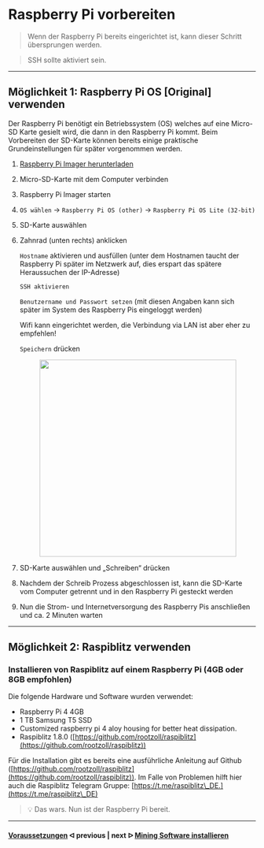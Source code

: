 # Raspberry Pi vorbereiten

> Wenn der Raspberry Pi bereits eingerichtet ist, kann dieser Schritt übersprungen werden.

> SSH sollte aktiviert sein.

---

## Möglichkeit 1: Raspberry Pi OS [Original] verwenden

Der Raspberry Pi benötigt ein Betriebssystem (OS) welches auf eine Micro-SD Karte gesielt wird, die dann in den Raspberry Pi kommt. Beim Vorbereiten der SD-Karte können bereits einige praktische Grundeinstellungen für später vorgenommen werden.

1. [Raspberry Pi Imager herunterladen](https://www.raspberrypi.com/software/)

2. Micro-SD-Karte mit dem Computer verbinden

3. Raspberry Pi Imager starten

4. `OS wählen` -> `Raspberry Pi OS (other)` -> `Raspberry Pi OS Lite (32-bit)`

5. SD-Karte auswählen

6. Zahnrad (unten rechts) anklicken

    `Hostname` aktivieren und ausfüllen (unter dem Hostnamen taucht der Raspberry Pi später im Netzwerk auf, dies erspart das spätere Heraussuchen der IP-Adresse)

    `SSH aktivieren` 

    `Benutzername und Passwort setzen` (mit diesen Angaben kann sich später im System des Raspberry Pis eingeloggt werden)

    Wifi kann eingerichtet werden, die Verbindung via LAN ist aber eher zu empfehlen!

    `Speichern` drücken

    <!--![Imager](https://user-images.githubusercontent.com/108631209/177061261-761e8192-d44e-4b84-abd1-bf8082eaf8d2.png)-->
    <figure><img src="https://user-images.githubusercontent.com/108631209/177061261-761e8192-d44e-4b84-abd1-bf8082eaf8d2.png" alt="" width="400" /><!--<figcaption></figcaption>--></figure>

7. SD-Karte auswählen und „Schreiben“ drücken

8. Nachdem der Schreib Prozess abgeschlossen ist, kann die SD-Karte vom Computer getrennt und in den Raspberry Pi gesteckt werden

9. Nun die Strom- und Internetversorgung des Raspberry Pis anschließen und ca. 2 Minuten warten

---

## Möglichkeit 2: Raspiblitz verwenden

### Installieren von Raspiblitz auf einem Raspberry Pi (4GB oder 8GB empfohlen)

Die folgende Hardware und Software wurden verwendet:

* Raspberry Pi 4 4GB
* 1 TB Samsung T5 SSD
* Customized raspberry pi 4 aloy housing for better heat dissipation.
* Raspiblitz 1.8.0 ([https://github.com/rootzoll/raspiblitz](https://github.com/rootzoll/raspiblitz))

Für die Installation gibt es bereits eine ausführliche Anleitung auf Github ([https://github.com/rootzoll/raspiblitz](https://github.com/rootzoll/raspiblitz)). Im Falle von Problemen hilft hier auch die Raspiblitz Telegram Gruppe: [https://t.me/raspiblitz\_DE.](https://t.me/raspiblitz\_DE)

> :bulb: Das wars. Nun ist der Raspberry Pi bereit.

---

####  [Voraussetzungen](/requirements.md)  ᐊ  previous | next  ᐅ  [Mining Software installieren](/install_miner.md)
